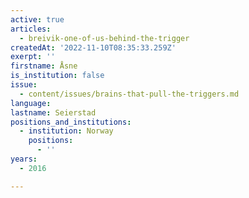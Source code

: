 ```yaml
---
active: true
articles:
  - breivik-one-of-us-behind-the-trigger
createdAt: '2022-11-10T08:35:33.259Z'
exerpt: ''
firstname: Åsne
is_institution: false
issue:
  - content/issues/brains-that-pull-the-triggers.md
language:
lastname: Seierstad
positions_and_institutions:
  - institution: Norway
    positions:
      - ''
years:
  - 2016

---
```

